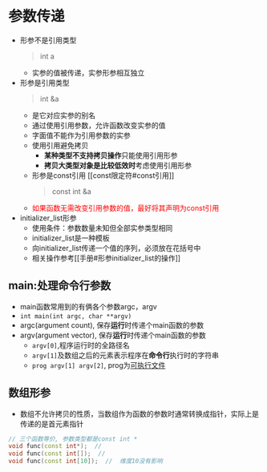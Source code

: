 # 参数传递

- 形参不是引用类型
  > int a
  - 实参的值被传递，实参形参相互独立
- 形参是引用类型  
  > int &a
  - 是它对应实参的别名  
  - 通过使用引用参数，允许函数改变实参的值
  - 字面值不能作为引用参数的实参
  - 使用引用避免拷贝
    - **某种类型不支持拷贝操作**只能使用引用形参
    - **拷贝大类型对象是比较低效时**考虑使用引用形参
  - 形参是const引用
    [[const限定符#const引用]]
    > const int &a
  - <font color= "red">如果函数无需改变引用参数的值，最好将其声明为const引用</font>
- initializer_list形参
  - 使用条件：参数数量未知但全部实参类型相同
  - initializer_list是一种模板
  - 向initializer_list传递一个值的序列，必须放在花括号中
  - 相关操作参考[[手册#形参initializer_list的操作]]

## main:处理命令行参数

- main函数常用到的有俩各个参数argc，argv
- `int main(int argc, char **argv)`
- argc(argument count), 保存**运行**时传递个main函数的参数
- argv(argument vector), 保存**运行**时传递个main函数的参数
  - `argv[0]`,程序运行时的全路径名
  - `argv[1]`及数组之后的元素表示程序在**命令行**执行时的字符串
  - `prog argv[1] argv[2]`, prog为[可执行文件](#executablefile)

## 数组形参

- 数组不允许拷贝的性质，当数组作为函数的参数时通常转换成指针，实际上是传递的是首元素指针

```c++
// 三个函数等价, 参数类型都是const int *
void func(const int*);  // 
void func(const int[]);  //  
void func(const int[10]);  //  维度10没有影响
```